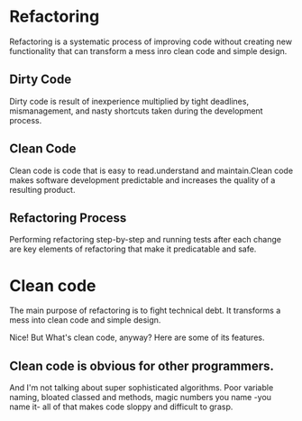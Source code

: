 # Refactoring

Refactoring is a systematic process of improving code without creating new functionality that can transform a mess inro clean code and simple design.

## Dirty Code

Dirty code is result of inexperience multiplied by tight deadlines, mismanagement, and nasty shortcuts taken during the development process.

## Clean Code

Clean code is code that is easy to read.understand and maintain.Clean code makes software development predictable and increases the quality of a resulting product.

## Refactoring Process

Performing refactoring step-by-step and running tests after each change are key elements of refactoring that make it predicatable and safe.

# Clean code

The main purpose of refactoring is to fight technical debt. It transforms a mess into clean code and simple design.

Nice! But What's clean code, anyway? Here are some of its features.

## Clean code is obvious for other programmers.

And I'm not talking about super sophisticated algorithms. Poor variable naming, bloated classed and methods, magic numbers you name -you name it- all of that makes code sloppy and difficult to grasp.

